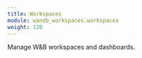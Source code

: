 ```yaml
---
title: Workspaces
module: wandb_workspaces.workspaces
weight: 120
---
```

Manage W&B workspaces and dashboards.

